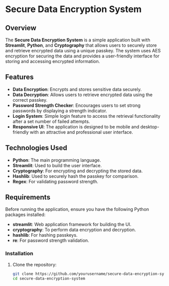 # Secure Data Encryption System

## Overview
The **Secure Data Encryption System** is a simple application built with **Streamlit**, **Python**, and **Cryptography** that allows users to securely store and retrieve encrypted data using a unique passkey. The system uses AES encryption for securing the data and provides a user-friendly interface for storing and accessing encrypted information.

## Features
- **Data Encryption**: Encrypts and stores sensitive data securely.
- **Data Decryption**: Allows users to retrieve encrypted data using the correct passkey.
- **Password Strength Checker**: Encourages users to set strong passwords by displaying a strength indicator.
- **Login System**: Simple login feature to access the retrieval functionality after a set number of failed attempts.
- **Responsive UI**: The application is designed to be mobile and desktop-friendly with an attractive and professional user interface.

## Technologies Used
- **Python**: The main programming language.
- **Streamlit**: Used to build the user interface.
- **Cryptography**: For encrypting and decrypting the stored data.
- **Hashlib**: Used to securely hash the passkey for comparison.
- **Regex**: For validating password strength.

## Requirements
Before running the application, ensure you have the following Python packages installed:

- **streamlit**: Web application framework for building the UI.
- **cryptography**: To perform data encryption and decryption.
- **hashlib**: For hashing passkeys.
- **re**: For password strength validation.

### Installation
1. Clone the repository:
   ```bash
   git clone https://github.com/yourusername/secure-data-encryption-system.git
   cd secure-data-encryption-system
